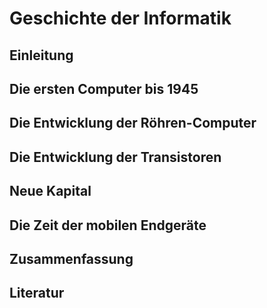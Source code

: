 # Geschichte der Informatik 

## Einleitung

## Die ersten Computer bis 1945

## Die Entwicklung der Röhren-Computer

## Die Entwicklung der Transistoren

## Neue Kapital

## Die Zeit der mobilen Endgeräte

## Zusammenfassung

## Literatur